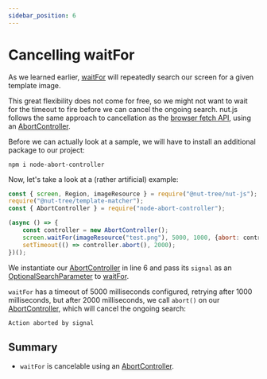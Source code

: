 ```yaml
---
sidebar_position: 6
---
```


# Cancelling waitFor

As we learned earlier, [waitFor](waitfor.md) will repeatedly search our screen for a given template image.

This great flexibility does not come for free, so we might not want to wait for the timeout to fire before we can cancel the ongoing search.
nut.js follows the same approach to cancellation as the [browser fetch API](https://developer.mozilla.org/en-US/docs/Web/API/Fetch_API#aborting_a_fetch), using an [AbortController](https://www.npmjs.com/package/node-abort-controller).

Before we can actually look at a sample, we will have to install an additional package to our project:

```shell
npm i node-abort-controller
```

Now, let's take a look at a (rather artificial) example:

```js {6}
const { screen, Region, imageResource } = require("@nut-tree/nut-js");
require("@nut-tree/template-matcher");
const { AbortController } = require("node-abort-controller");

(async () => {
    const controller = new AbortController();
    screen.waitFor(imageResource("test.png"), 5000, 1000, {abort: controller.signal});
    setTimeout(() => controller.abort(), 2000);
})();
```

We instantiate our [AbortController](https://www.npmjs.com/package/node-abort-controller) in line 6 and pass its `signal` as an [OptionalSearchParameter](https://nut-tree.github.io/apidoc/classes/optionalsearchparameters_class.OptionalSearchParameters.html) to [waitFor](waitfor.md).

`waitFor` has a timeout of 5000 milliseconds configured, retrying after 1000 milliseconds, but after 2000 milliseconds, we call `abort()` on our [AbortController](https://www.npmjs.com/package/node-abort-controller), which will cancel the ongoing search:

```
Action aborted by signal
```

## Summary

- `waitFor` is cancelable using an [AbortController](https://www.npmjs.com/package/node-abort-controller).
